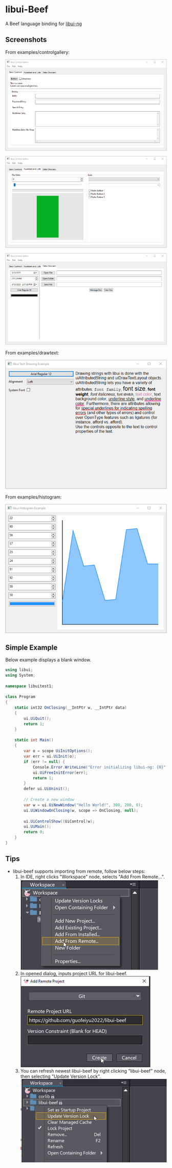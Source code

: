 # libui-Beef
A Beef language binding for [libui-ng](https://github.com/libui-ng/libui-ng)

## Screenshots

From examples/controlgallery:

![base controls](examples/controlgallery/screenshots/cg1.png)

![numbers and lists](examples/controlgallery/screenshots/cg2.png)

![data choosers](examples/controlgallery/screenshots/cg3.png)

From examples/drawtext:

![draw text](examples/drawtext/screenshots/dt1.png)

From examples/histogram:

![draw text](examples/histogram/screenshots/h1.png)

## Simple Example
Below example displays a blank window.

```cs
using libui;
using System;

namespace libuitest1;

class Program
{
    static int32 OnClosing(__IntPtr w, __IntPtr data)
    {
        ui.UiQuit();
        return 1;
    }

    static int Main()
    {
        var o = scope UiInitOptions();
        var err = ui.UiInit(o);
        if (err != null) {
            Console.Error.WriteLine("Error initializing libui-ng: {0}", scope String(err));
            ui.UiFreeInitError(err);
            return 1;
        }
        defer ui.UiUninit();

        // Create a new window
        var w = ui.UiNewWindow("Hello World!", 300, 200, 0);
        ui.UiWindowOnClosing(w, scope => OnClosing, null);

        ui.UiControlShow((UiControl)w);
        ui.UiMain();
        return 0;
    }
}
```

## Tips
- libui-beef supports importing from remote, follow below steps:
  1. In IDE, right clicks "Workspace" node, selects "Add From Remote...".
    ![from_remote1](images/from_remote1.png)
  2. In opened dialog, inputs project URL for libui-beef.
    ![from_remote2](images/from_remote2.png)
  3. You can refresh newest libui-beef by right clicking "libui-beef" node, then selecting "Update Version Lock".
    ![update_lock](images/update_lock.png)
